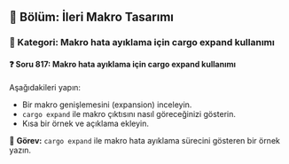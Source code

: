 ## 📘 Bölüm: İleri Makro Tasarımı  
### 🔹 Kategori: Makro hata ayıklama için cargo expand kullanımı  
#### ❓ Soru 817: Makro hata ayıklama için cargo expand kullanımı

Aşağıdakileri yapın:

- Bir makro genişlemesini (expansion) inceleyin.
- `cargo expand` ile makro çıktısını nasıl göreceğinizi gösterin.
- Kısa bir örnek ve açıklama ekleyin.

🔧 **Görev:** `cargo expand` ile makro hata ayıklama sürecini gösteren bir örnek yazın.
